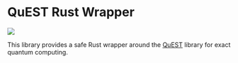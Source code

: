 # QuEST Rust Wrapper

![](https://github.com/drewsilcock/quest-rs/workflows/rust/badge.svg)

This library provides a safe Rust wrapper around the [QuEST](https://github.com/QuEST-Kit/QuEST) library for exact quantum computing.
